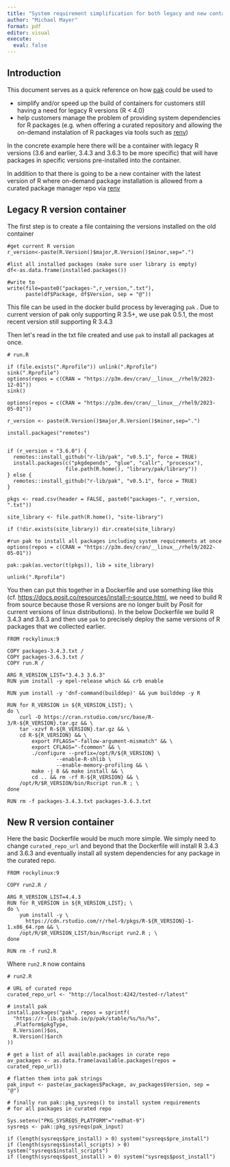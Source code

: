 ```yaml
---
title: "System requirement simplification for both legacy and new containers"
author: "Michael Mayer"
format: pdf
editor: visual
execute:
  eval: false
---
```


## Introduction

This document serves as a quick reference on how [pak](https://pak.r-lib.org/) could be used to 

* simplify and/or speed up the build of containers for customers still having a need for legacy R versions (R < 4.0) 
* help customers manage the problem of providing system dependencies for R packages (e.g. when offering a curated repository and allowing the on-demand instalation of R packages via tools such as [renv](https://github.com/rstudio/renv))

In the concrete example here there will be a container with legacy R versions (3.6 and earlier, 3.4.3 and 3.6.3 to be more specific) that will have packages in specific versions pre-installed into the container.

In addition to that there is going to be a new container with the latest version of R where on-demand package installation is allowed from a curated package manager repo via [renv](https://github.com/rstudio/renv)

## Legacy R version container

The first step is to create a file containing the versions installed on the old container

```{r}
#get current R version
r_version<-paste(R.Version()$major,R.Version()$minor,sep=".")

#list all installed packages (make sure user library is empty)
df<-as.data.frame(installed.packages())

#write to 
write(file=paste0("packages-",r_version,".txt"),
      paste(df$Package, df$Version, sep = "@"))
```

This file can be used in the docker build process by leveraging `pak` . Due to current version of pak only supporting R 3.5+, we use pak 0.5.1, the most recent version still supporting R 3.4.3

Then let's read in the txt file created and use `pak` to install all packages at once. 

```{r}
# run.R

if (file.exists(".Rprofile")) unlink(".Rprofile")
sink(".Rprofile")
options(repos = c(CRAN = "https://p3m.dev/cran/__linux__/rhel9/2023-12-01"))
sink()

options(repos = c(CRAN = "https://p3m.dev/cran/__linux__/rhel9/2023-05-01"))

r_version <- paste(R.Version()$major,R.Version()$minor,sep=".")

install.packages("remotes")


if (r_version < "3.6.0") {
  remotes::install_github("r-lib/pak", "v0.5.1", force = TRUE)
  install.packages(c("pkgdepends", "glue", "callr", "processx"),
                   file.path(R.home(), "library/pak/library"))
} else {
  remotes::install_github("r-lib/pak", "v0.5.1", force = TRUE)
}

pkgs <- read.csv(header = FALSE, paste0("packages-", r_version, ".txt"))

site_library <- file.path(R.home(), "site-library")
  
if (!dir.exists(site_library)) dir.create(site_library)

#run pak to install all packages including system requirements at once
options(repos = c(CRAN = "https://p3m.dev/cran/__linux__/rhel9/2022-05-01"))

pak::pak(as.vector(t(pkgs)), lib = site_library)

unlink(".Rprofile")
```

You then can put this together in a Dockerfile and use something like this (cf. https://docs.posit.co/resources/install-r-source.html, we need to build R from source because those R versions are no longer built by Posit for current versions of linux distributions). In the below Dockerfile we build R 3.4.3 and 3.6.3 and then use `pak` to precisely deploy the same versions of R packages that we collected earlier. 

```{bash}
FROM rockylinux:9

COPY packages-3.4.3.txt /
COPY packages-3.6.3.txt /
COPY run.R /

ARG R_VERSION_LIST="3.4.3 3.6.3"
RUN yum install -y epel-release which && crb enable

RUN yum install -y 'dnf-command(builddep)' && yum builddep -y R 

RUN for R_VERSION in ${R_VERSION_LIST}; \
do \
    curl -O https://cran.rstudio.com/src/base/R-3/R-${R_VERSION}.tar.gz && \
	tar -xzvf R-${R_VERSION}.tar.gz && \
	cd R-${R_VERSION} && \
		export FFLAGS="-fallow-argument-mismatch" && \
		export CFLAGS="-fcommon" && \
		./configure --prefix=/opt/R/${R_VERSION} \
				--enable-R-shlib \  
				--enable-memory-profiling && \
		make -j 8 && make install && \
    	cd .. && rm -rf R-${R_VERSION} && \
    /opt/R/$R_VERSION/bin/Rscript run.R ; \
done

RUN rm -f packages-3.4.3.txt packages-3.6.3.txt
```

## New R version container

Here the basic Dockerfile would be much more simple. We simply need to change `curated_repo_url` and beyond that the Dockerfile will install R 3.4.3 and 3.6.3 and eventually install all system dependencies for any package in the curated repo. 

```{bash}
FROM rockylinux:9

COPY run2.R /

ARG R_VERSION_LIST=4.4.3
RUN for R_VERSION in ${R_VERSION_LIST}; \
do \
    yum install -y \
      https://cdn.rstudio.com/r/rhel-9/pkgs/R-${R_VERSION}-1-1.x86_64.rpm && \
    /opt/R/$R_VERSION_LIST/bin/Rscript run2.R ; \
done

RUN rm -f run2.R
```

Where `run2.R` now contains

```{R}
# run2.R

# URL of curated repo 
curated_repo_url <- "http://localhost:4242/tested-r/latest"

# install pak 
install.packages("pak", repos = sprintf(
  "https://r-lib.github.io/p/pak/stable/%s/%s/%s",
  .Platform$pkgType,
  R.Version()$os,
  R.Version()$arch
))

# get a list of all available.packages in curate repo
av_packages <- as.data.frame(available.packages(repos = curated_repo_url)) 

# flatten them into pak strings
pak_input <- paste(av_packages$Package, av_packages$Version, sep = "@")

# finally run pak::pkg_sysreqs() to install system requirements 
# for all packages in curated repo 

Sys.setenv("PKG_SYSREQS_PLATFORM"="redhat-9")
sysreqs <- pak::pkg_sysreqs(pak_input)

if (length(sysreqs$pre_install) > 0) system("sysreqs$pre_install")
if (length(sysreqs$install_scripts) > 0) system("sysreqs$install_scripts")
if (length(sysreqs$post_install) > 0) system("sysreqs$post_install")
```
